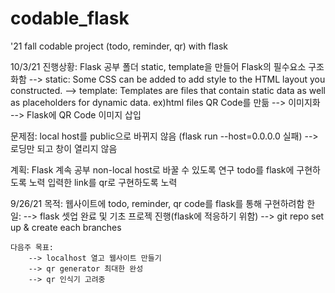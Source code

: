 # codable_flask
'21 fall codable project (todo, reminder, qr) with flask

10/3/21
진행상황:
Flask 공부
폴더 static, template을 만들어 Flask의 필수요소 구조화함
  --> static: Some CSS can be added to add style to the HTML layout you constructed.
  --> template: Templates are files that contain static data as well as placeholders for dynamic data. ex)html files
QR Code를 만듦 --> 이미지화 --> Flask에 QR Code 이미지 삽입

문제점:
local host를 public으로 바뀌지 않음 (flask run --host=0.0.0.0 실패) --> 로딩만 되고 창이 열리지 않음

계획:
Flask 계속 공부
non-local host로 바꿀 수 있도록 연구
todo를 flask에 구현하도록 노력
입력한 link를 qr로 구현하도록 노력

9/26/21
    목적: 웹사이트에 todo, reminder, qr code를 flask를 통해 구현하려함
    한 일: 
        --> flask 셋업 완료 및 기초 프로젝 진행(flask에 적응하기 위함)
        --> git repo set up & create each branches

    다음주 목표:
        --> localhost 열고 웹사이트 만들기
        --> qr generator 최대한 완성
        --> qr 인식기 고려중
